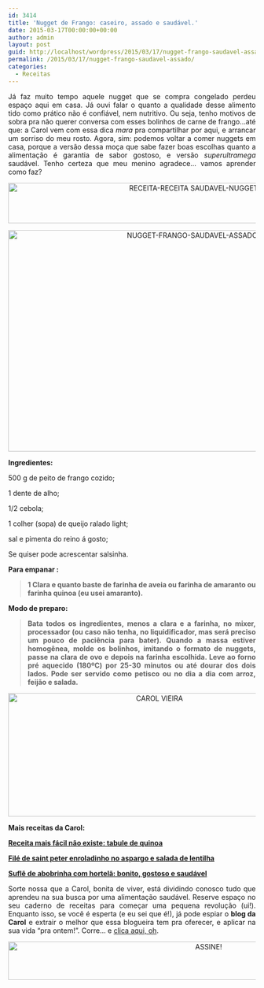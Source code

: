 ```yaml
---
id: 3414
title: 'Nugget de Frango: caseiro, assado e saudável.'
date: 2015-03-17T00:00:00+00:00
author: admin
layout: post
guid: http://localhost/wordpress/2015/03/17/nugget-frango-saudavel-assado/
permalink: /2015/03/17/nugget-frango-saudavel-assado/
categories:
  - Receitas
---
```

<p align="justify">
  Já faz muito tempo aquele nugget que se compra congelado perdeu espaço aqui em casa. Já ouvi falar o quanto a qualidade desse alimento tido como prático não é confiável, nem nutritivo. Ou seja, tenho motivos de sobra pra não querer conversa com esses bolinhos de carne de frango…até que: a Carol vem com essa dica <em>mara</em> pra compartilhar por aqui, e arrancar um sorriso do meu rosto. Agora, sim: podemos voltar a comer nuggets em casa, porque a versão dessa moça que sabe fazer boas escolhas quanto a alimentação é garantia de sabor gostoso, e versão <em>superultramega</em> saudável. Tenho certeza que meu menino agradece… vamos aprender como faz?
</p>

<p align="center">
  <a href="http://www.trololodemulher.com.br/blog/wp-content/uploads/2015/03/RECEITA-RECEITA-SAUDAVEL-NUGGET-FRANGO-ASSADO-CASEIRO.png"><img class="alignnone size-full wp-image-10880" src="http://www.trololodemulher.com.br/blog/wp-content/uploads/2015/03/RECEITA-RECEITA-SAUDAVEL-NUGGET-FRANGO-ASSADO-CASEIRO.png" alt="RECEITA-RECEITA SAUDAVEL-NUGGET-FRANGO-ASSADO-CASEIRO" width="934" height="82" /></a>
</p>

<p align="center">
  <a href="http://www.trololodemulher.com.br/blog/wp-content/uploads/2015/03/NUGGET-FRANGO-SAUDAVEL-ASSADO-CASEIRO.jpg"><img class="alignnone size-full wp-image-10878" src="http://www.trololodemulher.com.br/blog/wp-content/uploads/2015/03/NUGGET-FRANGO-SAUDAVEL-ASSADO-CASEIRO.jpg" alt="NUGGET-FRANGO-SAUDAVEL-ASSADO-CASEIRO" width="800" height="450" /></a>
</p>

<p align="justify">
  <strong>Ingredientes:</strong>
</p>

<p align="justify">
  500 g de peito de frango cozido;
</p>

<p align="justify">
  1 dente de alho;
</p>

<p align="justify">
  1/2 cebola;
</p>

<p align="justify">
  1 colher (sopa) de queijo ralado light;
</p>

<p align="justify">
  sal e pimenta do reino á gosto;
</p>

<p align="justify">
  Se quiser pode acrescentar salsinha.
</p>

<p align="justify">
  <strong>Para empanar :</strong>
</p>

> <p align="justify">
>   <strong>1 Clara e quanto baste de farinha de aveia ou farinha de amaranto ou farinha quinoa (eu usei amaranto).</strong>
> </p>

<p align="justify">
  <strong>Modo de preparo:</strong>
</p>

> <p align="justify">
>   <strong>Bata todos os ingredientes, menos a clara e a farinha, no mixer, processador (ou caso não tenha, no liquidificador, mas será preciso um pouco de paciência para bater). Quando a massa estiver homogênea, molde os bolinhos, imitando o formato de nuggets, passe na clara de ovo e depois na farinha escolhida. Leve ao forno pré aquecido (180ºC) por 25-30 minutos ou até dourar dos dois lados. Pode ser servido como petisco ou no dia a dia com arroz, feijão e salada.</strong>
> </p>

<p align="center">
  <a href="http://www.trololodemulher.com.br/blog/wp-content/uploads/2014/07/CAROL-VIEIRA.png"><img class="alignnone size-full wp-image-10204" src="http://www.trololodemulher.com.br/blog/wp-content/uploads/2014/07/CAROL-VIEIRA.png" alt="CAROL VIEIRA" width="600" height="251" /></a>
</p>

<p align="justify">
  <strong>Mais receitas da Carol:</strong>
</p>

<p align="justify">
  <a href="http://www.trololodemulher.com.br/2015/03/10/tabule-de-quinoa/" target="_blank"><strong>Receita mais fácil não existe: tabule de quinoa</strong></a>
</p>

<p align="justify">
  <a href="http://www.trololodemulher.com.br/2015/03/04/file-peixe-aspargo-lentilha/" target="_blank"><strong>Filé de saint peter enroladinho no aspargo e salada de lentilha</strong></a>
</p>

<p align="justify">
  <a href="http://www.trololodemulher.com.br/2015/02/11/sufle-abobrinha-hortela/" target="_blank"><strong>Suflê de abobrinha com hortelã: bonito, gostoso e saudável</strong></a>
</p>

<p align="justify">
  Sorte nossa que a Carol, bonita de viver, está dividindo conosco tudo que aprendeu na sua busca por uma alimentação saudável. Reserve espaço no seu caderno de receitas para começar uma pequena revolução (ui!). Enquanto isso, se você é esperta (e eu sei que é!), já pode espiar o <strong>blog da Carol</strong> e extrair o melhor que essa blogueira tem pra oferecer, e aplicar na sua vida “pra ontem!”. Corre… e <a href="http://mundocarolvieira.blogspot.com.br/" target="_blank">clica aqui, oh</a>.
</p>

<p align="center">
  <a href="http://feedburner.google.com/fb/a/mailverify?uri=blogbichafemea&loc=pt_BR" target="_blank"><img class="alignnone size-full wp-image-10439" src="http://www.trololodemulher.com.br/blog/wp-content/uploads/2014/09/ASSINE.png" alt="ASSINE!" width="800" height="78" /></a>
</p>

<p align="justify">